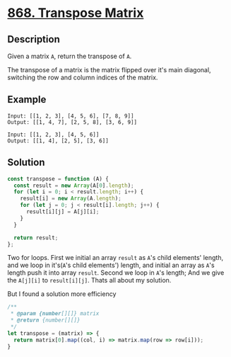 #  [868. Transpose Matrix](https://leetcode.com/problems/transpose-matrix/description/)

## Description
Given a matrix `A`, return the transpose of `A`.

The transpose of a matrix is the matrix flipped over it's main diagonal, switching the row and column indices of the matrix.

## Example
```
Input: [[1, 2, 3], [4, 5, 6], [7, 8, 9]]
Output: [[1, 4, 7], [2, 5, 8], [3, 6, 9]]
```

```
Input: [[1, 2, 3], [4, 5, 6]]
Output: [[1, 4], [2, 5], [3, 6]]
```

## Solution
```javascript
const transpose = function (A) {
  const result = new Array(A[0].length);
  for (let i = 0; i < result.length; i++) {
    result[i] = new Array(A.length);
    for (let j = 0; j < result[i].length; j++) {
      result[i][j] = A[j][i];
    }
  }

  return result;
};
```

Two for loops.
First we initial an array `result` as `A`'s child elements' length, and we loop in it's(`A`'s child elements') length, and initial an array as `A`'s length push it into array `result`.
Second we loop in `A`'s length;
And we give the `A[j][i]` to `result[i][j]`.
Thats all about my solution.

But I found a solution more efficiency
```javascript
/**
 * @param {number[][]} matrix
 * @return {number[][]}
 */
let transpose = (matrix) => {
  return matrix[0].map((col, i) => matrix.map(row => row[i]));
}
```
